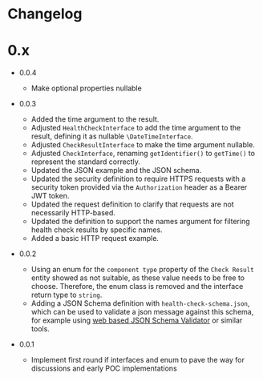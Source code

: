 Changelog
=========

# 0.x

* 0.0.4
  * Make optional properties nullable

* 0.0.3
  * Added the time argument to the result.
  * Adjusted `HealthCheckInterface` to add the time argument to the result, defining it as nullable `\DateTimeInterface`.
  * Adjusted `CheckResultInterface` to make the time argument nullable.
  * Adjusted `CheckInterface`, renaming `getIdentifier()` to `getTime()` to represent the standard correctly.
  * Updated the JSON example and the JSON schema.
  * Updated the security definition to require HTTPS requests with a security token provided via the `Authorization` header as a Bearer JWT token.
  * Updated the request definition to clarify that requests are not necessarily HTTP-based.
  * Updated the definition to support the names argument for filtering health check results by specific names.
  * Added a basic HTTP request example.

* 0.0.2
  * Using an enum for the `component type` property of the `Check Result`
    entity showed as not suitable, as these value needs to be free to
    choose. Therefore, the enum class is removed and the interface return
    type to `string`.
  * Adding a JSON Schema definition with `health-check-schema.json`, which can be used to validate a json message
    against this schema, for example using [web based JSON Schema Validator](https://www.jsonschemavalidator.net/)
    or similar tools.

* 0.0.1
  * Implement first round if interfaces and enum to pave the way
    for discussions and early POC implementations
